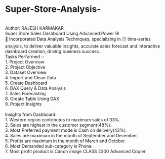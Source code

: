 # Super-Store-Analysis-
<br>
Author: RAJESH KARMAKAR
<br>
Super Store Sales Dashboard Using Advanced Power BI
<br>
🔆 Incorporated Data Analysis Techniques, specializing in 🕔 time-series analysis, to deliver valuable insights, accurate sales forecast and interactive dashboard creation, driving business success.<br>
Tasks Performed :- 
<br>
 1. Project Overview<br>
 2. Project Objective<br>
 3. Dataset Overview<br>
 4. Import and Clean Data<br>
 5. Create Dashboard<br>
 6. DAX Query & Data Analysis<br>
 7. Sales Forecasting <br>
 8. Create Table Using DAX<br>
 9. Project Insights<br>
<br>
Insights from Dashboard:<br>
1. Western region contributes to maximum sales of 33%.<br>
2. Sales are highest in the customer segment(48%).<br>
3. Most Preferred payment mode is Cash on delivery(43%).<br>
4. Sales are maximum in the month of September and December.<br>
5. Profits are maximum in the month of March and October.<br>
6. Most Demanded sub-category is Phone.<br>
7. Most profit product is Canon image CLASS 2200 Advanced Copier <br>
